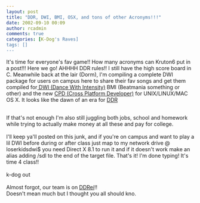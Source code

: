 ```yaml
---
layout: post
title: "DDR, DWI, BMI, OSX, and tons of other Acronyms!!!"
date: 2002-09-10 00:09
author: rcadmin
comments: true
categories: [K-Dog's Raves]
tags: []
---
```

It's time for everyone's fav game!! How many acronyms can Kruton6 put in a post!!! Here we go! AHHHH DDR rules!! I still have the high score board in C. Meanwhile back at the lair (Dorm), I'm compiling a complete DWI package for users on campus here to share their fav songs and get them compiled for<A HREF="http://dwi.ddrei.com"> DWI (Dance With Intensity)</a> BMI (Beatmania something or other) and the new <A HREF="http://sourceforge.net/projects/cpd/">CPD (Cross Platform Developer)</a> for UNIX/LINUX/MAC OS X. It looks like the dawn of an era for <A HREF="http://www.ddrfreak.com">DDR</a>
<br />

<br />
If that's not enough I'm also still juggling both jobs, school and homework while trying to actually make money at all these and pay for college.
<br />

<br />
I'll keep ya'll posted on this junk, and if you're on campus and want to play a lil DWI before during or after class just map to my network drive @ loserkidsdwi$ you need Direct X 8.1 to run it and if it doesn't work make an alias adding /sdl to the end of the target file. That's it! I'm done typing! It's time 4 class!!
<br />

<br />
k-dog out
<br />

<br />
Almost forgot, our team is on <A HREF="http://www.ddrei.com">DDRei</A>!!
<br />
Doesn't mean much but I thought you all should kno.
